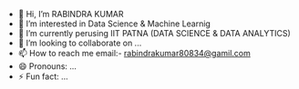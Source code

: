 - 👋 Hi, I’m RABINDRA KUMAR
- 👀 I’m interested in Data Science & Machine Learnig
- 🌱 I’m currently perusing IIT PATNA (DATA SCIENCE & DATA ANALYTICS)
- 💞️ I’m looking to collaborate on ...
- 📫 How to reach me email:- rabindrakumar80834@gamil.com
- 😄 Pronouns: ...
- ⚡ Fun fact: ...

<!---
rabindra8083/rabindra8083 is a ✨ special ✨ repository because its `README.md` (this file) appears on your GitHub profile.
You can click the Preview link to take a look at your changes.
--->

